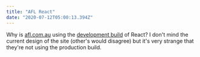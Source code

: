 ```yaml
---
title: "AFL React"
date: "2020-07-12T05:00:13.394Z"
---
```


Why is [afl.com.au](https://afl.com.au) using the [development build](/afl_react_build.png) of React? I don't mind the current design of the site (other's would disagree) but it's very strange that they're not using the production build.  